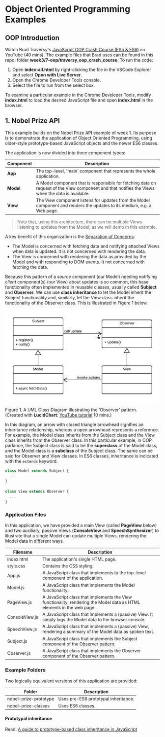 # Object Oriented Programming Examples

## OOP Introduction

Watch Brad Traversy's [JavaScript OOP Crash Course (ES5 & ES6)](https://www.youtube.com/watch?v=vDJpGenyHaA&t=1055s) on YouTube (40 mins). The example files that Brad uses can be found in this repo, folder **week3/7-oop/traversy_oop_crash_course**. To run the code:

1. Open **index-all.html** by right-clicking the file in the VSCode Explorer and select **Open with Live Server**.
2. Open the Chrome Developer Tools console. 
3. Select the file to run from the select box.

To examine a particular example in the Chrome Developer Tools, modify **index.html** to load the desired JavaScript file and open **index.html** in the browser.

## 1. Nobel Prize API

This example builds on the Nobel Prize API example of week 1. Its purpose is to demonstrate the application of Object Oriented Programming, using older-style prototype-based JavaScript objects and the newer ES6 classes.

The application is now divided into three component types:

| Component | Description |
| --------- | ----------- |
| **App**   | The top-level, 'main' component that represents the whole application. |
| **Model** | A Model component that is responsible for fetching data on request of the View component and that notifies the Views when the data is available. |
| **View**  | The View component listens for updates from the Model component and renders the updates to its medium, e.g. a Web page. |

>Note that, using this architecture, there can be multiple Views listening to updates from the Model, as we will demo in this example.

 A key benefit of this organization is the [Separation of Concerns](https://en.wikipedia.org/wiki/Separation_of_concerns):

- The Model is concerned with fetching data and notifying attached Views when data is updated. It is not concerned with rendering the data.
- The View is concerned with rendering the data as provided by the Model and with responding to DOM events. It not concerned with fetching the data.

Because this pattern of a _source_ component (our Model) needing notifying _client_ component(s) (our View) about updates is so common, this base functionality often implemented in reusable classes, usually called **Subject** and **Observer**. We can use **class inheritance** to let the Model inherit the Subject functionality and, similarly, let the View class inherit the functionality of the Observer class. This is illustrated in Figure 1 below. 

![HYF-MVC](./HYF-MVC.png)

Figure 1. A UML Class Diagram illustrating the 'Observer' pattern.<br>
(Created with **LucidChart**: [YouTube tutorial](https://youtu.be/UI6lqHOVHic) 10 mins.)

In this diagram, an arrow with closed triangle arrowhead signifies an inheritance relationship, whereas a open arrowhead represents a reference. For example, the Model class inherits from the Subject class and the View class inherits from the Observer class. In this particular example, in OOP parlance, the Subject class is said to be the **superclass** of the Model class, and the Model class is a **subclass** of the Subject class. The same can be said for Observer and View classes. In ES6 classes, inheritance is indicated with the `extends` keyword.

```js
class Model extends Subject {
  ...
}

class View extends Observer {
  ...
}
```

### Application Files

In this application, we have provided a main View (called **PageView** below) and two auxiliary, passive Views (**ConsoleView** and **SpeechSynthesizer**) to illustrate that a single Model can update multiple Views, rendering the Model data in different ways.

| Filename | Description |
| -------- | ----------- |
| index.html | The application's single HTML page. |
| style.css | Contains the CSS styling. |
| App.js | A JavaScript class that implements to the top-level component of the application. |
| Model.js | A JavaScript class that implements the Model functionality. |
| PageView.js | A JavaScript class that implements the View functionality, rendering the Model data as HTML elements in the web page. |
| ConsoleView.js |  A JavaScript class that implements a (passive) View. It simply logs the Model data to the browser console. |
| SpeechView.js | A JavaScript class that implements a (passive) View, rendering a summary of the Model data as spoken text. |
| Subject.js | A JavaScript class that implements the Subject component of the [Observer pattern](https://en.wikipedia.org/wiki/Observer_pattern). |
| Observer.js | A JavaScript class that implements the Observer component of the Observer pattern. |

### Example Folders

Two logically equivalent versions of this application are provided:

| Folder | Description |
| ------ | ----------- |
| nobel-prize-prototype | Uses pre-ES6 prototypal inheritance. |
| nobel-prize-classes | Uses ES6 classes. |


#### Prototypal inheritance 

Read: [A guide to prototype-based class inheritance in JavaScript](https://www.freecodecamp.org/news/a-guide-to-prototype-based-class-inheritance-in-javascript-84953db26df0/)